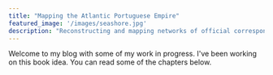 ```yaml
---
title: "Mapping the Atlantic Portuguese Empire"
featured_image: '/images/seashore.jpg'
description: "Reconstructing and mapping networks of official correspondence of the early modern Atlantic Portuguese Empire"
---
```


Welcome to my blog with some of my work in progress. I've been working on this book idea. You can read some of the chapters below.
